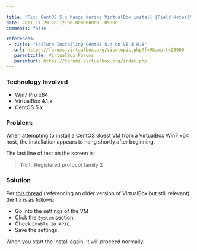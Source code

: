 ```yaml
---
 
title: 'Fix: CentOS 5.x hangs during VirtualBox install [Field Notes]'
date: 2011-11-29 20:12:00.000000000 -05:00
comments: false

references:
 - title: "Failure Installing CentOS 5.4 on VB 3.0.8"
   url: https://forums.virtualbox.org/viewtopic.php?f=9&amp;t=23900
   parenttitle: VirtualBox Forums
   parenturl: https://forums.virtualbox.org/index.php
---
```

### Technology Involved

* Win7 Pro x64
* VirtualBox 4.1.x
* CentOS 5.x

### Problem:

When attempting to install a CentOS Guest VM from a VirtualBox Win7 x64 host, the installation appears to hang shortly after beginning.

The last line of text on the screen is:
> NET: Registered protocol family 2

### Solution

Per [this thread] (referencing an older version of VirtualBox but still relevant), the fix is as follows:

* Go into the settings of the VM
* Click the `System` section.
* Check `Enable IO APIC`.
* Save the settings.

When you start the install again, it will proceed normally.

[this thread]: https://forums.virtualbox.org/viewtopic.php?f=9&amp;t=23900
